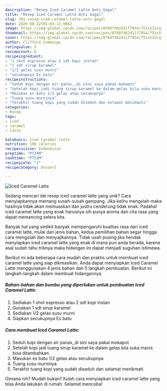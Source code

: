 ```yaml
---
description: "Resep Iced Caramel Latte Anti Gagal"
title: "Resep Iced Caramel Latte Anti Gagal"
slug: 391-resep-iced-caramel-latte-anti-gagal
date: 2020-08-22T05:03:13.906Z
image: https://img-global.cpcdn.com/recipes/0768fd62d11f7954/751x532cq70/iced-caramel-latte-foto-resep-utama.jpg
thumbnail: https://img-global.cpcdn.com/recipes/0768fd62d11f7954/751x532cq70/iced-caramel-latte-foto-resep-utama.jpg
cover: https://img-global.cpcdn.com/recipes/0768fd62d11f7954/751x532cq70/iced-caramel-latte-foto-resep-utama.jpg
author: Clifford Cummings
ratingvalue: 5
reviewcount: 6
recipeingredient:
- "1 shot espresso atau 2 sdt kopi instan"
- "1 sdt sirup karamel"
- "1/2 gelas susu murni"
- "secukupnya Es batu"
recipeinstructions:
- "Seduh kopi dengan air panas,,di sini saya pakai mokapot"
- "Setelah kopi jadi tuang sirup karamel ke dalam gelas bila suka manis bisa ditambahkan"
- "Masukan es batu 1/2 gelas atau secukupnya"
- "Tuang susu murninya"
- "Terakhir tuang kopi yang sudah diseduh dan selamat menikmati"
categories:
- Resep
tags:
- iced
- caramel
- latte

katakunci: iced caramel latte 
nutrition: 196 calories
recipecuisine: Indonesian
preptime: "PT34M"
cooktime: "PT53M"
recipeyield: "2"
recipecategory: Dessert

---
```



![Iced Caramel Latte](https://img-global.cpcdn.com/recipes/0768fd62d11f7954/751x532cq70/iced-caramel-latte-foto-resep-utama.jpg)

Sedang mencari ide resep iced caramel latte yang unik? Cara menyiapkannya memang susah-susah gampang. Jika keliru mengolah maka hasilnya tidak akan memuaskan dan justru cenderung tidak enak. Padahal iced caramel latte yang enak harusnya sih punya aroma dan cita rasa yang dapat memancing selera kita.



Banyak hal yang sedikit banyak mempengaruhi kualitas rasa dari iced caramel latte, mulai dari jenis bahan, kedua pemilihan bahan segar hingga cara mengolah dan menyajikannya. Tidak usah pusing jika hendak menyiapkan iced caramel latte yang enak di mana pun anda berada, karena asal sudah tahu triknya maka hidangan ini dapat menjadi suguhan istimewa.


Berikut ini ada beberapa cara mudah dan praktis untuk membuat iced caramel latte yang siap dikreasikan. Anda dapat menyiapkan Iced Caramel Latte menggunakan 4 jenis bahan dan 5 langkah pembuatan. Berikut ini langkah-langkah dalam membuat hidangannya.

<!--inarticleads1-->

##### Bahan-bahan dan bumbu yang diperlukan untuk pembuatan Iced Caramel Latte:

1. Sediakan 1 shot espresso atau 2 sdt kopi instan
1. Gunakan 1 sdt sirup karamel
1. Sediakan 1/2 gelas susu murni
1. Siapkan secukupnya Es batu




<!--inarticleads2-->

##### Cara membuat Iced Caramel Latte:

1. Seduh kopi dengan air panas,,di sini saya pakai mokapot
1. Setelah kopi jadi tuang sirup karamel ke dalam gelas bila suka manis bisa ditambahkan
1. Masukan es batu 1/2 gelas atau secukupnya
1. Tuang susu murninya
1. Terakhir tuang kopi yang sudah diseduh dan selamat menikmati




Gimana nih? Mudah bukan? Itulah cara menyiapkan iced caramel latte yang bisa Anda lakukan di rumah. Selamat mencoba!
